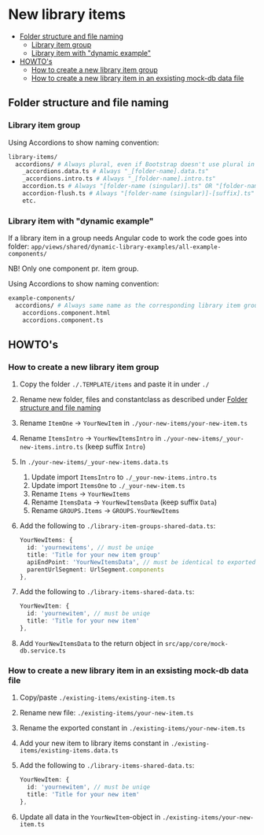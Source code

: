 # New library items

- [Folder structure and file naming](#folder-structure-and-file-naming)
  - [Library item group](#library-item-group)
  - [Library item with "dynamic example"](#library-item-with-dynamic-example)
- [HOWTO's](#howtos)
  - [How to create a new library item group](#how-to-create-a-new-library-item-group)
  - [How to create a new library item in an exsisting mock-db data file](#how-to-create-a-new-library-item-in-an-exsisting-mock-db-data-file)

## Folder structure and file naming

### Library item group

Using Accordions to show naming convention:

```bash
library-items/
  accordions/ # Always plural, even if Bootstrap doesn't use plural in their documentation
    _accordions.data.ts # Always "_[folder-name].data.ts" 
    _accordions.intro.ts # Always "_[folder-name].intro.ts"
    accordion.ts # Always "[folder-name (singular)].ts" OR "[folder-name (singular)]-[suffix].ts" if first item (eg. suffix is optional)
    accordion-flush.ts # Always "[folder-name (singular)]-[suffix].ts" if item nr. 2 or higher
    etc.
```

### Library item with "dynamic example"

If a library item in a group needs Angular code to work the code goes into folder: `app/views/shared/dynamic-library-examples/all-example-components/`

NB! Only one component pr. item group.

Using Accordions to show naming convention:

```bash
example-components/
  accordions/ # Always same name as the corresponding library item group
    accordions.component.html 
    accordions.component.ts
```

## HOWTO's

### How to create a new library item group

1. Copy the folder `./.TEMPLATE/items` and paste it in under `./`
2. Rename new folder, files and constantclass as described under [Folder structure and file naming](#folder-structure-and-file-naming)
3. Rename `ItemOne` -> `YourNewItem` in `./your-new-items/your-new-item.ts`
4. Rename `ItemsIntro` -> `YourNewItemsIntro` in `./your-new-items/_your-new-items.intro.ts` (keep suffix `Intro`)
5. In `./your-new-items/_your-new-items.data.ts`
   1. Update import `ItemsIntro` to `./_your-new-items.intro.ts`
   2. Update import `ItemsOne` to `./_your-new-item.ts`
   3. Rename `Items` -> `YourNewItems`
   4. Rename `ItemsData` -> `YourNewItemsData` (keep suffix `Data`)
   5. Rename `GROUPS.Items` -> `GROUPS.YourNewItems`
6. Add the following to `./library-item-groups-shared-data.ts`:

    ```ts
    YourNewItems: {
      id: 'yournewitems', // must be uniqe
      title: 'Title for your new item group'
      apiEndPoint: 'YourNewItemsData', // must be identical to exported constant in ./your-new-items/_your-new-items.data.ts
      parentUrlSegment: UrlSegment.components
    },
    ```

7. Add the following to `./library-items-shared-data.ts`:

    ```ts
    YourNewItem: {
      id: 'yournewitem', // must be uniqe
      title: 'Title for your new item'
    },
    ```

8. Add `YourNewItemsData` to the return object in `src/app/core/mock-db.service.ts`

### How to create a new library item in an exsisting mock-db data file

1. Copy/paste `./existing-items/existing-item.ts`
2. Rename new file: `./existing-items/your-new-item.ts`
3. Rename the exported constant in `./existing-items/your-new-item.ts`
4. Add your new item to library items constant in `./existing-items/existing-items.data.ts`
5. Add the following to `./library-items-shared-data.ts`:

    ```ts
    YourNewItem: {
      id: 'yournewitem', // must be uniqe
      title: 'Title for your new item'
    },
    ```

6. Update all data in the `YourNewItem`-object in `./existing-items/your-new-item.ts`
